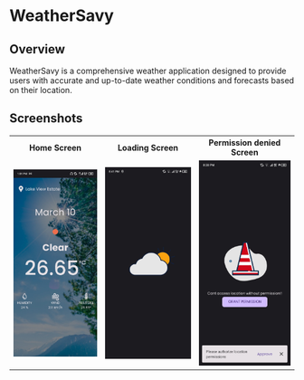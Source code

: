 # WeatherSavy

## Overview

WeatherSavy is a comprehensive weather application designed to provide users with accurate and up-to-date weather conditions and forecasts based on their location.

## Screenshots

<table>
  <tr>
    <th>Home Screen</th>
    <th>Loading Screen</th>
    <th>Permission denied Screen</th>
  </tr>
  <tr>
    <td><img src="screenshots/home_screen.jpg" width="250" alt="Loading Screen"></td>
    <td><img src="screenshots/weather_loading.jpg" width="250" alt="Home Screen"></td>
    <td><img src="screenshots/permission_denied.jpg" width="250" alt="Error Screen"></td>
  </tr>
  </table>

